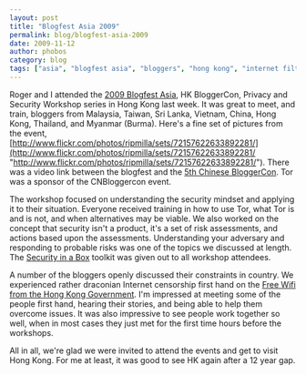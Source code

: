 ```yaml
---
layout: post
title: "Blogfest Asia 2009"
permalink: blog/blogfest-asia-2009
date: 2009-11-12
author: phobos
category: blog
tags: ["asia", "blogfest asia", "bloggers", "hong kong", "internet filtering", "privacy workshop", "progress", "security workshop"]
---
```


Roger and I attended the [2009 Blogfest Asia](http://www.blogfest.asia/), HK BloggerCon, Privacy and Security Workshop series in Hong Kong last week. It was great to meet, and train, bloggers from Malaysia, Taiwan, Sri Lanka, Vietnam, China, Hong Kong, Thailand, and Myanmar (Burma). Here's a fine set of pictures from the event, [http://www.flickr.com/photos/ripmilla/sets/72157622633892281/](http://www.flickr.com/photos/ripmilla/sets/72157622633892281/ "http://www.flickr.com/photos/ripmilla/sets/72157622633892281/"). There was a video link between the blogfest and the [5th Chinese BloggerCon](http://globalvoicesonline.org/2009/11/12/the-5th-chinese-blogger-conference-micro-power-and-a-boarder-world/). Tor was a sponsor of the CNBloggercon event.

The workshop focused on understanding the security mindset and applying it to their situation. Everyone received training in how to use Tor, what Tor is and is not, and when alternatives may be viable. We also worked on the concept that security isn't a product, it's a set of risk assessments, and actions based upon the assessments. Understanding your adversary and responding to probable risks was one of the topics we discussed at length. The [Security in a Box](http://security.ngoinabox.org/) toolkit was given out to all workshop attendees.

A number of the bloggers openly discussed their constraints in country. We experienced rather draconian Internet censorship first hand on the [Free Wifi from the Hong Kong Government](http://www.gov.hk/en/theme/wifi/program/index.htm). I'm impressed at meeting some of the people first hand, hearing their stories, and being able to help them overcome issues. It was also impressive to see people work together so well, when in most cases they just met for the first time hours before the workshops.

All in all, we're glad we were invited to attend the events and get to visit Hong Kong. For me at least, it was good to see HK again after a 12 year gap.

